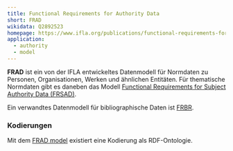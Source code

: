 ```yaml
---
title: Functional Requirements for Authority Data
short: FRAD
wikidata: Q2892523
homepage: https://www.ifla.org/publications/functional-requirements-for-authority-data
application:
  - authority
  - model
---
```


**FRAD** ist ein von der IFLA entwickeltes Datenmodell für Normdaten zu
Personen, Organisationen, Werken und ähnlichen Entitäten. Für thematische
Normdaten gibt es daneben das Modell [Functional Requirements for Subject
Authority Data (FRSAD)](frsad).

Ein verwandtes Datenmodell für bibliographische Daten ist [FRBR](frbr).

### Kodierungen

Mit dem [FRAD model](rdf/voc/frad) existiert eine Kodierung als RDF-Ontologie.
